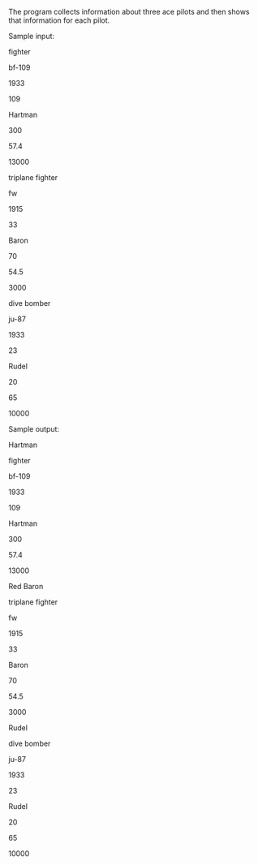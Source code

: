 The program collects information about three ace pilots and then shows that information for each pilot.

Sample input:

fighter 

bf-109

1933

109

Hartman

300

57.4

13000

triplane fighter

fw

1915

33

Baron

70

54.5

3000

dive bomber

ju-87

1933

23

Rudel

20

65

10000

Sample output:

Hartman

fighter 

bf-109

1933

109

Hartman

300

57.4

13000

Red Baron

triplane fighter

fw

1915

33

Baron

70

54.5

3000

Rudel

dive bomber

ju-87

1933

23

Rudel

20

65

10000


